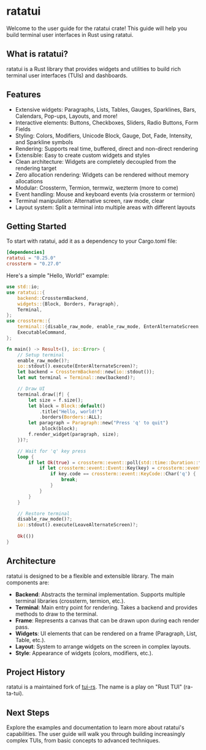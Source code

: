 # ratatui

Welcome to the user guide for the ratatui crate! This guide will help you build terminal user interfaces in Rust using ratatui.

## What is ratatui?

ratatui is a Rust library that provides widgets and utilities to build rich terminal user interfaces (TUIs) and dashboards.

## Features

- Extensive widgets: Paragraphs, Lists, Tables, Gauges, Sparklines, Bars, Calendars, Pop-ups, Layouts, and more!
- Interactive elements: Buttons, Checkboxes, Sliders, Radio Buttons, Form Fields
- Styling: Colors, Modifiers, Unicode Block, Gauge, Dot, Fade, Intensity, and Sparkline symbols
- Rendering: Supports real time, buffered, direct and non-direct rendering
- Extensible: Easy to create custom widgets and styles
- Clean architecture: Widgets are completely decoupled from the rendering target
- Zero allocation rendering: Widgets can be rendered without memory allocations
- Modular: Crossterm, Termion, termwiz, wezterm (more to come)
- Event handling: Mouse and keyboard events (via crossterm or termion)
- Terminal manipulation: Alternative screen, raw mode, clear
- Layout system: Split a terminal into multiple areas with different layouts

## Getting Started

To start with ratatui, add it as a dependency to your Cargo.toml file:

```toml
[dependencies]
ratatui = "0.25.0"
crossterm = "0.27.0"
```

Here's a simple "Hello, World!" example:

```rust
use std::io;
use ratatui::{
    backend::CrosstermBackend,
    widgets::{Block, Borders, Paragraph},
    Terminal,
};
use crossterm::{
    terminal::{disable_raw_mode, enable_raw_mode, EnterAlternateScreen, LeaveAlternateScreen},
    ExecutableCommand,
};

fn main() -> Result<(), io::Error> {
    // Setup terminal
    enable_raw_mode()?;
    io::stdout().execute(EnterAlternateScreen)?;
    let backend = CrosstermBackend::new(io::stdout());
    let mut terminal = Terminal::new(backend)?;

    // Draw UI
    terminal.draw(|f| {
        let size = f.size();
        let block = Block::default()
            .title("Hello, world!")
            .borders(Borders::ALL);
        let paragraph = Paragraph::new("Press 'q' to quit")
            .block(block);
        f.render_widget(paragraph, size);
    })?;

    // Wait for 'q' key press
    loop {
        if let Ok(true) = crossterm::event::poll(std::time::Duration::from_millis(100)) {
            if let crossterm::event::Event::Key(key) = crossterm::event::read()? {
                if key.code == crossterm::event::KeyCode::Char('q') {
                    break;
                }
            }
        }
    }

    // Restore terminal
    disable_raw_mode()?;
    io::stdout().execute(LeaveAlternateScreen)?;
    
    Ok(())
}
```

## Architecture

ratatui is designed to be a flexible and extensible library. The main components are:

- **Backend**: Abstracts the terminal implementation. Supports multiple terminal libraries (crossterm, termion, etc.).
- **Terminal**: Main entry point for rendering. Takes a backend and provides methods to draw to the terminal.
- **Frame**: Represents a canvas that can be drawn upon during each render pass.
- **Widgets**: UI elements that can be rendered on a frame (Paragraph, List, Table, etc.).
- **Layout**: System to arrange widgets on the screen in complex layouts.
- **Style**: Appearance of widgets (colors, modifiers, etc.).

## Project History

ratatui is a maintained fork of [tui-rs](https://github.com/fdehau/tui-rs). The name is a play on "Rust TUI" (ra-ta-tui).

## Next Steps

Explore the examples and documentation to learn more about ratatui's capabilities. The user guide will walk you through building increasingly complex TUIs, from basic concepts to advanced techniques.